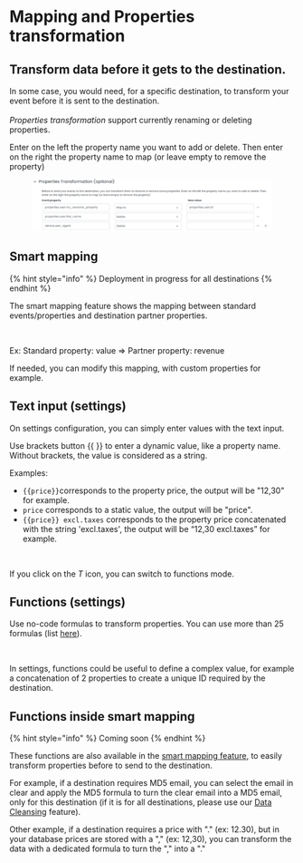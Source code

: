 # Mapping and Properties transformation

## Transform data before it gets to the destination.

In some case, you would need, for a specific destination, to transform your event before it is sent to the destination.\
\
_Properties transformation_ support currently renaming or deleting properties.

Enter on the left the property name you want to add or delete. Then enter on the right the property name to map (or leave empty to remove the property)

<figure><img src="../../.gitbook/assets/image (2) (3) (1) (1).png" alt=""><figcaption></figcaption></figure>

## Smart mapping

{% hint style="info" %}
Deployment in progress for all destinations
{% endhint %}

The smart mapping feature shows the mapping between standard events/properties and destination partner properties.

<figure><img src="../../.gitbook/assets/Capture d’écran 2023-05-23 à 15.55.10.png" alt=""><figcaption></figcaption></figure>

Ex: Standard property: value ⇒ Partner property: revenue

If needed, you can modify this mapping, with custom properties for example.

## Text input (settings)

On settings configuration, you can simply enter values with the text input.

Use brackets button \{{ \}} to enter a dynamic value, like a property name. Without brackets, the value is considered as a string.

Examples:

* `{{price}}`corresponds to the property price, the output will be "12,30" for example.
* `price` corresponds to a static value, the output will be "price".
* `{{price}} excl.taxes` corresponds to the property price concatenated with the string 'excl.taxes', the output will be “12,30 excl.taxes” for example.

<figure><img src="../../.gitbook/assets/Capture d’écran 2023-05-16 à 17.40.20.png" alt=""><figcaption></figcaption></figure>

If you click on the _T_ icon, you can switch to functions mode.

## Functions (settings)

Use no-code formulas to transform properties. You can use more than 25 formulas (list [here](../data-quality/data-cleansing/supported-transformation-functions.md)).

<figure><img src="../../.gitbook/assets/Capture d’écran 2023-05-16 à 17.40.51.png" alt=""><figcaption></figcaption></figure>

In settings, functions could be useful to define a complex value, for example a concatenation of 2 properties to create a unique ID required by the destination.

## Functions inside smart mapping

{% hint style="info" %}
Coming soon
{% endhint %}

These functions are also available in the [smart mapping feature](advanced-mapping.md#smart-mapping), to easily transform properties before to send to the destination.

For example, if a destination requires MD5 email, you can select the email in clear and apply the MD5 formula to turn the clear email into a MD5 email, only for this destination (if it is for all destinations, please use our [Data Cleansing](../data-quality/data-cleansing/) feature).

Other example, if a destination requires a price with "." (ex: 12.30), but in your database prices are stored with a "," (ex: 12,30), you can transform the data with a dedicated formula to turn the "," into a "."&#x20;

